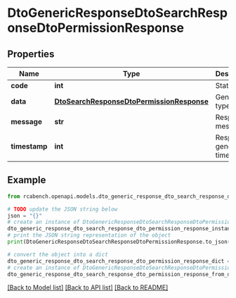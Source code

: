 # DtoGenericResponseDtoSearchResponseDtoPermissionResponse


## Properties

Name | Type | Description | Notes
------------ | ------------- | ------------- | -------------
**code** | **int** | Status code | [optional] 
**data** | [**DtoSearchResponseDtoPermissionResponse**](DtoSearchResponseDtoPermissionResponse.md) | Generic type data | [optional] 
**message** | **str** | Response message | [optional] 
**timestamp** | **int** | Response generation time | [optional] 

## Example

```python
from rcabench.openapi.models.dto_generic_response_dto_search_response_dto_permission_response import DtoGenericResponseDtoSearchResponseDtoPermissionResponse

# TODO update the JSON string below
json = "{}"
# create an instance of DtoGenericResponseDtoSearchResponseDtoPermissionResponse from a JSON string
dto_generic_response_dto_search_response_dto_permission_response_instance = DtoGenericResponseDtoSearchResponseDtoPermissionResponse.from_json(json)
# print the JSON string representation of the object
print(DtoGenericResponseDtoSearchResponseDtoPermissionResponse.to_json())

# convert the object into a dict
dto_generic_response_dto_search_response_dto_permission_response_dict = dto_generic_response_dto_search_response_dto_permission_response_instance.to_dict()
# create an instance of DtoGenericResponseDtoSearchResponseDtoPermissionResponse from a dict
dto_generic_response_dto_search_response_dto_permission_response_from_dict = DtoGenericResponseDtoSearchResponseDtoPermissionResponse.from_dict(dto_generic_response_dto_search_response_dto_permission_response_dict)
```
[[Back to Model list]](../README.md#documentation-for-models) [[Back to API list]](../README.md#documentation-for-api-endpoints) [[Back to README]](../README.md)


